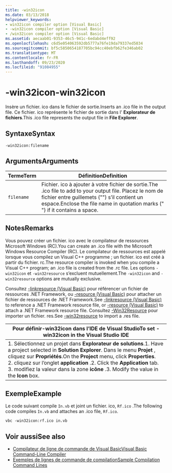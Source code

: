 ```yaml
---
title: -win32icon
ms.date: 03/13/2018
helpviewer_keywords:
- win32icon compiler option [Visual Basic]
- -win32icon compiler option [Visual Basic]
- /win32icon compiler option [Visual Basic]
ms.assetid: aecaab01-9353-46c5-941c-6edabd4eff92
ms.openlocfilehash: c6d5e054063592db5777a76fe19da79337ed5034
ms.sourcegitcommit: bf5c5850654187705bc94cc40ebfb62fe346ab02
ms.translationtype: MT
ms.contentlocale: fr-FR
ms.lasthandoff: 09/23/2020
ms.locfileid: "91084955"
---
```

# <a name="-win32icon"></a><span data-ttu-id="383d0-102">-win32icon</span><span class="sxs-lookup"><span data-stu-id="383d0-102">-win32icon</span></span>

<span data-ttu-id="383d0-103">Insère un fichier. ico dans le fichier de sortie.</span><span class="sxs-lookup"><span data-stu-id="383d0-103">Inserts an .ico file in the output file.</span></span> <span data-ttu-id="383d0-104">Ce fichier. ico représente le fichier de sortie dans l' **Explorateur de fichiers**.</span><span class="sxs-lookup"><span data-stu-id="383d0-104">This .ico file represents the output file in **File Explorer**.</span></span>  
  
## <a name="syntax"></a><span data-ttu-id="383d0-105">Syntaxe</span><span class="sxs-lookup"><span data-stu-id="383d0-105">Syntax</span></span>  
  
```console  
-win32icon:filename  
```  
  
## <a name="arguments"></a><span data-ttu-id="383d0-106">Arguments</span><span class="sxs-lookup"><span data-stu-id="383d0-106">Arguments</span></span>  
  
|<span data-ttu-id="383d0-107">Terme</span><span class="sxs-lookup"><span data-stu-id="383d0-107">Term</span></span>|<span data-ttu-id="383d0-108">Définition</span><span class="sxs-lookup"><span data-stu-id="383d0-108">Definition</span></span>|  
|---|---|  
|`filename`|<span data-ttu-id="383d0-109">Fichier. ico à ajouter à votre fichier de sortie.</span><span class="sxs-lookup"><span data-stu-id="383d0-109">The .ico file to add to your output file.</span></span> <span data-ttu-id="383d0-110">Placez le nom de fichier entre guillemets ("") s’il contient un espace.</span><span class="sxs-lookup"><span data-stu-id="383d0-110">Enclose the file name in quotation marks (" ") if it contains a space.</span></span>|  
  
## <a name="remarks"></a><span data-ttu-id="383d0-111">Notes</span><span class="sxs-lookup"><span data-stu-id="383d0-111">Remarks</span></span>  

 <span data-ttu-id="383d0-112">Vous pouvez créer un fichier. ico avec le compilateur de ressources Microsoft Windows (RC).</span><span class="sxs-lookup"><span data-stu-id="383d0-112">You can create an .ico file with the Microsoft Windows Resource Compiler (RC).</span></span> <span data-ttu-id="383d0-113">Le compilateur de ressources est appelé lorsque vous compilez un Visual C++ programme ; un fichier. ico est créé à partir du fichier. rc.</span><span class="sxs-lookup"><span data-stu-id="383d0-113">The resource compiler is invoked when you compile a Visual C++ program; an .ico file is created from the .rc file.</span></span> <span data-ttu-id="383d0-114">Les options `-win32icon` et `-win32resource` s’excluent mutuellement.</span><span class="sxs-lookup"><span data-stu-id="383d0-114">The `-win32icon` and `-win32resource` options are mutually exclusive.</span></span>  
  
 <span data-ttu-id="383d0-115">Consultez [-linkresource (Visual Basic)](linkresource.md) pour référencer un fichier de ressources .NET Framework, ou [-resource (Visual Basic)](resource.md) pour attacher un fichier de ressources de .NET Framework.</span><span class="sxs-lookup"><span data-stu-id="383d0-115">See [-linkresource (Visual Basic)](linkresource.md) to reference a .NET Framework resource file, or [-resource (Visual Basic)](resource.md) to attach a .NET Framework resource file.</span></span> <span data-ttu-id="383d0-116">Consultez [-Win32Resource](win32resource.md) pour importer un fichier. res.</span><span class="sxs-lookup"><span data-stu-id="383d0-116">See [-win32resource](win32resource.md) to import a .res file.</span></span>  
  
|<span data-ttu-id="383d0-117">Pour définir-win32icon dans l’IDE de Visual Studio</span><span class="sxs-lookup"><span data-stu-id="383d0-117">To set -win32icon in the Visual Studio IDE</span></span>|  
|---|  
|<span data-ttu-id="383d0-118">1. Sélectionnez un projet dans **Explorateur de solutions**.</span><span class="sxs-lookup"><span data-stu-id="383d0-118">1.  Have a project selected in **Solution Explorer**.</span></span> <span data-ttu-id="383d0-119">Dans le menu **Projet** , cliquez sur **Propriétés**.</span><span class="sxs-lookup"><span data-stu-id="383d0-119">On the **Project** menu, click **Properties**.</span></span> <br /><span data-ttu-id="383d0-120">2. cliquez sur l’onglet **application** .</span><span class="sxs-lookup"><span data-stu-id="383d0-120">2.  Click the **Application** tab.</span></span><br /><span data-ttu-id="383d0-121">3. modifiez la valeur dans la zone **icône** .</span><span class="sxs-lookup"><span data-stu-id="383d0-121">3.  Modify the value in the **Icon** box.</span></span>|  
  
## <a name="example"></a><span data-ttu-id="383d0-122">Exemple</span><span class="sxs-lookup"><span data-stu-id="383d0-122">Example</span></span>  

 <span data-ttu-id="383d0-123">Le code suivant compile `In.vb` et joint un fichier. ico, `Rf.ico` .</span><span class="sxs-lookup"><span data-stu-id="383d0-123">The following code compiles `In.vb` and attaches an .ico file, `Rf.ico`.</span></span>  
  
```console
vbc -win32icon:rf.ico in.vb  
```  
  
## <a name="see-also"></a><span data-ttu-id="383d0-124">Voir aussi</span><span class="sxs-lookup"><span data-stu-id="383d0-124">See also</span></span>

- [<span data-ttu-id="383d0-125">Compilateur de ligne de commande de Visual Basic</span><span class="sxs-lookup"><span data-stu-id="383d0-125">Visual Basic Command-Line Compiler</span></span>](index.md)
- [<span data-ttu-id="383d0-126">Exemples de lignes de commande de compilation</span><span class="sxs-lookup"><span data-stu-id="383d0-126">Sample Compilation Command Lines</span></span>](sample-compilation-command-lines.md)
